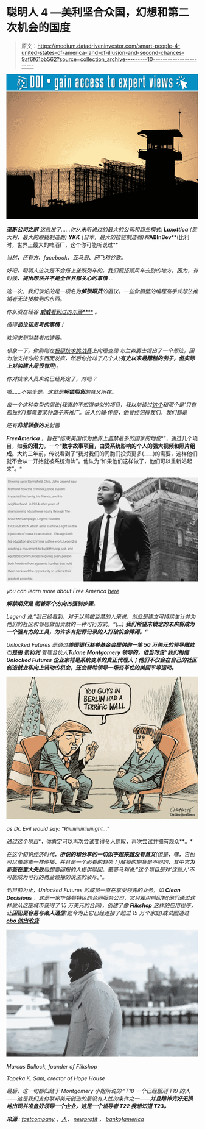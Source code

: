 # 聪明人 4 —美利坚合众国，幻想和第二次机会的国度

> 原文：<https://medium.datadriveninvestor.com/smart-people-4-united-states-of-america-land-of-illusion-and-second-chances-9af6f61bb562?source=collection_archive---------10----------------------->

[![](img/9c9912e9b55467826be98e2abcdadeba.png)](http://www.track.datadriveninvestor.com/1B9E)![](img/bc944f5fa32696974f67799326d0f6d1.png)

****垄断公司之家*** *这启发了……你从未听说过的最大的公司和商业模式:* **Luxottica** *(意大利，最大的眼镜制造商)* **YKK** *(日本，最大的拉链制造商)和****ABInBev****(比利时，世界上最大的啤酒厂，这个你可能听说过**

*当然，还有方、facebook、亚马逊、网飞和谷歌。*

*好吧，聪明人这次是不会搭上垄断列车的。我们要搭顺风车去别的地方。因为，有时候，**提出想法并不是全世界都关心的事情** …*

*这一次，我们谈论的是一项名为**解锁期货**的倡议。一些你隔壁的编程高手或想法推销者无法接触到的东西。*

*你从没在硅谷 [**或或**看到过的东西****](https://www.youtube.com/watch?v=J-GVd_HLlps) 。*

*值得**谈论和思考的事情**！*

*欢迎来到监禁者加速器。*

*想象一下，你刚刚在[极限技术挑战赛](http://www.extremetechchallenge.com/)上向理查德·布兰森爵士提出了一个想法，因为他支持你的东西而发疯，然后你抢劫了几个人(**有史以来最糟糕的例子，但实际上对构建大局很有用**)。*

*你对技术人员来说已经死定了，对吧？*

*嗯……不完全是。这就是**解锁期货**的意义所在。*

*每一个这种类型的倡议(我真的不知道类似的项目，我以前读过[这个](https://buildingmarkets.org/blogs/syria/2018/04/30/syrian-refugee-entrepreneurs-have-a-voice-at-global-entrepreneurship-congress/)和那个是’*只有孤独的*’)都需要某种面子来推广。进入约翰·传奇，他曾经记得我们，我们都是*

*还有**非常骄傲的**发射器*

***FreeAmerica** ，旨在“结束**美国作为世界上监禁最多的国家的地位**”，通过几个项目，如**我的潜力**，一个“**数字故事项目，由受系统影响的个人的强大视频和照片组成**。大约三年前，传说看到了“我对我们的同胞们投资更多(……)的需要，这样他们就不会从一开始就被系统淘汰”。他认为“如果他们这样做了，他们可以重新站起来”。*

*![](img/49c9f8a53e804270466ace73dfbe38d2.png)*

**you can learn more about Free America* [*here*](https://letsfreeamerica.com/)*

***解禁期货是** **朝着那个方向的强制步骤**。*

*Legend 说:“我已经看到，对于以前被监禁的人来说，创业是建立可持续生计并为他们的社区和邻居做出贡献的一种可行方式。“(…) **我们希望未锁定的未来将成为一个强有力的工具，为许多有犯罪记录的人打破机会障碍。”***

*Unlocked Futures 是通过**美国银行慈善基金会提供的一笔 50 万美元的领导赠款**而**是由** [**新利润**](https://www.newprofit.org/) 管理合伙人**Tulane Montgomery 领导的，他当时说“我们相信 Unlocked Futures 企业家将是系统变革的真正代理人；他们不仅会在自己的社区创造就业和向上流动的机会，还会帮助领导一场变革性的美国平等运动。***

*![](img/a609b9d7b6e19d39594d16ba5bee652a.png)*

*as Dr. Evil would say: “Riiiiiiiiiiiiiiiiiiiiight…”*

*通过这个项目**，你肯定可以再次尝试变得令人惊叹，再次尝试并拥有观众**。*

*在这个知识经济时代，**所说的和分享的一切似乎越来越没有意义**(但是，嘿，它也可以像病毒一样传播，并且是一个必看的趋势！)解锁的期货是不同的，其中它**为那些在重大失败**后想要回报的人提供赎回。蒙哥马利说:“这个项目是对‘这些人’不可能成为可行的商业领袖的说法的驳斥。”。*

*到目前为止，Unlocked Futures 的成员一直在享受领先的业务，如 **Clean Decisions** ，这是一家华盛顿特区的合同服务公司，它只雇用前囚犯(他们通过这样做从这座城市获得了 15 万美元的合同)，创建了像 [**Flikshop**](https://play.google.com/store/apps/details?id=com.bullock.flikshop&hl=en) 这样的应用程序，让**囚犯更容易与亲人通信**(迄今为止它已经连接了超过 15 万个家庭)或试图通过[**obo 做出改变**](https://obodohub.com/)*

*![](img/37646c812813c5fb36bbf562bfc3399f.png)*

*Marcus Bullock, founder of Flikshop*

*Topeka K. Sam, creator of Hope House*

*最后，这一切都归结于 Montgomery 小姐所说的:“T18 一个已经服刑 T19 的人——这是我们支付联邦美元创造的最没有人性的条件之一——**并且精神完好无损地出现并准备好领导一个企业，*这是一个领导者 T22 我想知道 T23。****

****来源*** : [fastcompany](https://www.fastcompany.com/) ，[人](https://motherboard.vice.com/en_us/article/gykav9/these-formerly-incarcerated-entrepreneurs-are-trying-to-keep-people-out-of-prison)， [newprofit](https://www.newprofit.org/our-work/unlocked-futures/) ， [bankofamerica](https://about.bankofamerica.com/en-us/who-we-are.html?bcen=8a6b#fbid=Zana10SIm12)*